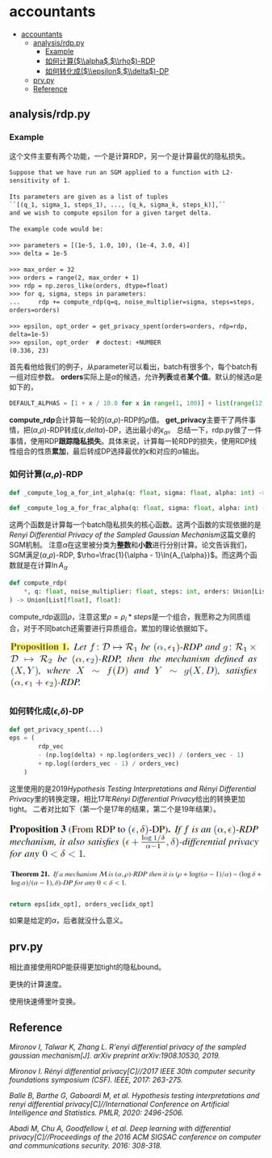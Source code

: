 # accountants
- [accountants](#accountants)
  - [analysis/rdp.py](#analysisrdppy)
    - [Example](#example)
    - [如何计算($\\alpha$,$\\rho$)-RDP](#如何计算alpharho-rdp)
    - [如何转化成($\\epsilon$,$\\delta$)-DP](#如何转化成epsilondelta-dp)
  - [prv.py](#prvpy)
  - [Reference](#reference)


## analysis/rdp.py
### Example
这个文件主要有两个功能，一个是计算RDP，另一个是计算最优的隐私损失。
```
Suppose that we have run an SGM applied to a function with L2-sensitivity of 1.

Its parameters are given as a list of tuples
``[(q_1, sigma_1, steps_1), ..., (q_k, sigma_k, steps_k)],``
and we wish to compute epsilon for a given target delta.

The example code would be:

>>> parameters = [(1e-5, 1.0, 10), (1e-4, 3.0, 4)]
>>> delta = 1e-5

>>> max_order = 32
>>> orders = range(2, max_order + 1)
>>> rdp = np.zeros_like(orders, dtype=float)
>>> for q, sigma, steps in parameters:
...     rdp += compute_rdp(q=q, noise_multiplier=sigma, steps=steps, orders=orders)

>>> epsilon, opt_order = get_privacy_spent(orders=orders, rdp=rdp, delta=1e-5)
>>> epsilon, opt_order  # doctest: +NUMBER
(0.336, 23)
```
首先看他给我们的例子，从parameter可以看出，batch有很多个，每个batch有一组对应参数。
**orders**实际上是$\alpha$的候选，允许**列表**或者**某个值**。默认的候选$\alpha$是如下的，
```python
DEFAULT_ALPHAS = [1 + x / 10.0 for x in range(1, 100)] + list(range(12, 64))
```
**compute_rdp**会计算每一轮的($\alpha$,$\rho$)-RDP的$\rho$值。
**get_privacy**主要干了两件事情，把($\alpha$,$\rho$)-RDP转成($\epsilon$,$delta$)-DP，选出最小的$\epsilon_{\alpha}$。
总结一下，rdp.py做了一件事情，使用RDP**跟踪隐私损失**。具体来说，计算每一轮RDP的损失，使用RDP线性组合的性质**累加**，最后转成DP选择最优的$\epsilon$和对应的$\alpha$输出。

### 如何计算($\alpha$,$\rho$)-RDP
```python
def _compute_log_a_for_int_alpha(q: float, sigma: float, alpha: int) -> float:
```
```python
def _compute_log_a_for_frac_alpha(q: float, sigma: float, alpha: int) -> float:
```

这两个函数是计算每一个batch隐私损失的核心函数。这两个函数的实现依据的是*Renyi Differential Privacy of the Sampled Gaussian Mechanism*这篇文章的SGM机制。
注意$\alpha$在这里被分类为**整数**和**小数**进行分别计算。论文告诉我们，SGM满足($\alpha$,$\rho$)-RDP, $\rho=\frac{1}{\alpha - 1}\ln{A_{\alpha}}$。而这两个函数就是在计算$\ln{A_{\alpha}}$
```python
def compute_rdp(
    *, q: float, noise_multiplier: float, steps: int, orders: Union[List[float], float]
) -> Union[List[float], float]:
```
compute_rdp返回$\rho$，注意这里$\rho=\rho_i*steps$是一个组合，我愿称之为同质组合，对于不同batch还需要进行异质组合。累加的理论依据如下。

![](/picture/2023-05-29-18-34-19.png)

### 如何转化成($\epsilon$,$\delta$)-DP
```python
def get_privacy_spent(...)
eps = (
        rdp_vec
        - (np.log(delta) + np.log(orders_vec)) / (orders_vec - 1)
        + np.log((orders_vec - 1) / orders_vec)
    )
```
这里使用的是2019*Hypothesis Testing Interpretations and Rényi Differential Privacy*里的转换定理，相比17年*Rényi Differential Privacy*给出的转换更加tight。
二者对比如下（第一个是17年的结果，第二个是19年结果）。

![](/picture/2023-05-29-18-24-57.png)
![](/picture/2023-05-29-18-26-28.png)

```python
return eps[idx_opt], orders_vec[idx_opt]
```
如果是给定的$\alpha$，后者就没什么意义。

## prv.py

相比直接使用RDP能获得更加tight的隐私bound。

更快的计算速度。

使用快速傅里叶变换。

## Reference
*Mironov I, Talwar K, Zhang L. R\'enyi differential privacy of the sampled gaussian mechanism[J]. arXiv preprint arXiv:1908.10530, 2019.*

*Mironov I. Rényi differential privacy[C]//2017 IEEE 30th computer security foundations symposium (CSF). IEEE, 2017: 263-275.*

*Balle B, Barthe G, Gaboardi M, et al. Hypothesis testing interpretations and renyi differential privacy[C]//International Conference on Artificial Intelligence and Statistics. PMLR, 2020: 2496-2506.*

*Abadi M, Chu A, Goodfellow I, et al. Deep learning with differential privacy[C]//Proceedings of the 2016 ACM SIGSAC conference on computer and communications security. 2016: 308-318.*